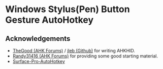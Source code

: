# Windows Stylus(Pen) Button Gesture AutoHotkey


## Acknowledgements
* [TheGood (AHK Forums)](https://autohotkey.com/board/topic/38015-ahkhid-an-ahk-implementation-of-the-hid-functions/) / [jleb (Github)](https://github.com/jleb/AHKHID) for writing AHKHID.
* [Randy31416 (AHK Forums)](https://autohotkey.com/boards/viewtopic.php?t=7589#p45235) for providing some good starting material.
* [Surface-Pro-AutoHotkey](https://github.com/jonathanyip/Surface-Pro-3-AutoHotkey)

